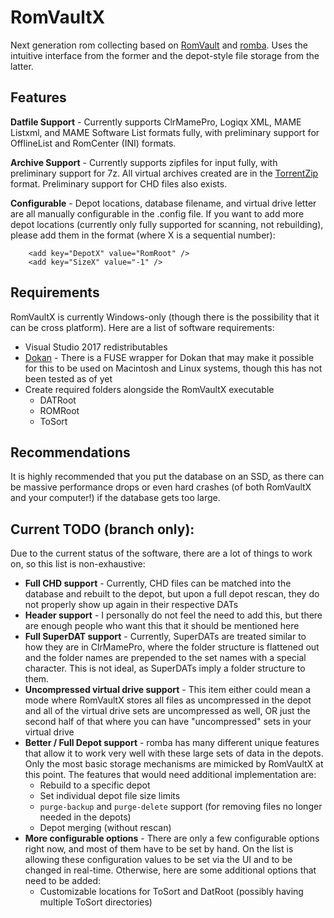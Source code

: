 RomVaultX
=========

Next generation rom collecting based on [RomVault](https://github.com/gjefferyes/RomVault) and [romba](https://github.com/uwedeportivo/romba/). Uses the intuitive interface from the former and the depot-style file storage from the latter.

## Features

**Datfile Support** - Currently supports ClrMamePro, Logiqx XML, MAME Listxml, and MAME Software List formats fully, with preliminary support for OfflineList and RomCenter (INI) formats.

**Archive Support** - Currently supports zipfiles for input fully, with preliminary support for 7z. All virtual archives created are in the [TorrentZip](http://www.romvault.com/trrntzip_explained.doc) format. Preliminary support for CHD files also exists.

**Configurable** - Depot locations, database filename, and virtual drive letter are all manually configurable in the .config file. If you want to add more depot locations (currently only fully supported for scanning, not rebuilding), please add them in the format (where X is a sequential number):

```
	<add key="DepotX" value="RomRoot" />
	<add key="SizeX" value="-1" />
```

## Requirements

RomVaultX is currently Windows-only (though there is the possibility that it can be cross platform). Here are a list of software requirements:

- Visual Studio 2017 redistributables
- [Dokan](https://dokan-dev.github.io/) - There is a FUSE wrapper for Dokan that may make it possible for this to be used on Macintosh and Linux systems, though this has not been tested as of yet
- Create required folders alongside the RomVaultX executable
	- DATRoot
	- ROMRoot
	- ToSort


## Recommendations

It is highly recommended that you put the database on an SSD, as there can be massive performance drops or even hard crashes (of both RomVaultX and your computer!) if the database gets too large.


## Current TODO (branch only):

Due to the current status of the software, there are a lot of things to work on, so this list is non-exhaustive:

- **Full CHD support** - Currently, CHD files can be matched into the database and rebuilt to the depot, but upon a full depot rescan, they do not properly show up again in their respective DATs
- **Header support** - I personally do not feel the need to add this, but there are enough people who want this that it should be mentioned here
- **Full SuperDAT support** - Currently, SuperDATs are treated similar to how they are in ClrMamePro, where the folder structure is flattened out and the folder names are prepended to the set names with a special character. This is not ideal, as SuperDATs imply a folder structure to them.
- **Uncompressed virtual drive support** - This item either could mean a mode where RomVaultX stores all files as uncompressed in the depot and all of the virtual drive sets are uncompressed as well, OR just the second half of that where you can have "uncompressed" sets in your virtual drive
- **Better / Full Depot support** - romba has many different unique features that allow it to work very well with these large sets of data in the depots. Only the most basic storage mechanisms are mimicked by RomVaultX at this point. The features that would need additional implementation are:
	- Rebuild to a specific depot
	- Set individual depot file size limits
	- `purge-backup` and `purge-delete` support (for removing files no longer needed in the depots)
	- Depot merging (without rescan)
- **More configurable options** - There are only a few configurable options right now, and most of them have to be set by hand. On the list is allowing these configuration values to be set via the UI and to be changed in real-time. Otherwise, here are some additional options that need to be added:
	- Customizable locations for ToSort and DatRoot (possibly having multiple ToSort directories)